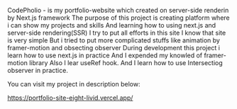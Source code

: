 CodePholio - is my portfolio-website which created on server-side renderin by Next.js framework
The purpose of this project is creating platform where i can show my projects and skills 
And learning how to using next.js and server-side rendering(SSR)
I try to put all efforts in this site
I know that site is very simple 
But i tried to put more complicated stuffs like animation by framer-motion and obsecting observer
During development this project i learn how to use next.js in practice
And I expended my knowled of framer-motion library 
Also I lear useRef hook.
And I learn how to use Intersectiog observer in practice.

You can visit my project in description below:

https://portfolio-site-eight-livid.vercel.app/
